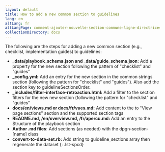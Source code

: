 ```yaml
---
layout: default
title: How to add a new common section to guidelines
lang: en
altLang: fr
altLangPage: comment-ajouter-nouvelle-section-commune-ligne-directrices
collectionDirectory: docs
---
```

The following are the steps for adding a new common section (e.g., checklist, implementation guides) to guidelines:

<!-- markdownlint-disable MD032 -->
- **_data/playbook_schema.json and _data/guide_schema.json:** Add a property for the new section following the pattern of "checklist" and "guides"
- **_config.yml:** Add an entry for the new section in the common strings section (following the pattern for "checklist" and "guides"). Also add the section key to guidelineSectionsOrder.
- **_includes/filter-interface-retroaction.html:** Add a filter to the section filters for the new new section (following the pattern for "checklist" and "guides"
- **docs/en/views.md or docs/fr/vues.md:** Add content to the to "View page sections" section and the supported section tags
- **README.md, /en/overview.md, /fr/apercu.md:** Add an entry to the Structure of the playbook section
- **Author .md files:** Add sections (as needed) with the dpgn-section-[name] class
- **convert-to-data-set.rb:** Add string to guideline_sections array then regenerate the dataset
{: .lst-spcd}
<!-- markdownlint-enable MD032 -->
